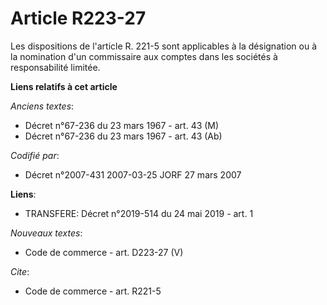 # Article R223-27

Les dispositions de l'article R. 221-5 sont applicables à la désignation ou à la nomination d'un commissaire aux comptes dans
les sociétés à responsabilité limitée.

**Liens relatifs à cet article**

_Anciens textes_:

  - Décret n°67-236 du 23 mars 1967 - art. 43 (M)
  - Décret n°67-236 du 23 mars 1967 - art. 43 (Ab)

_Codifié par_:

  - Décret n°2007-431 2007-03-25 JORF 27 mars 2007

**Liens**:

  - TRANSFERE: Décret n°2019-514 du 24 mai 2019 - art. 1

_Nouveaux textes_:

  - Code de commerce - art. D223-27 (V)

_Cite_:

  - Code de commerce - art. R221-5
